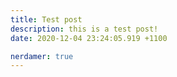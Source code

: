 ```yaml
---
title: Test post
description: this is a test post!
date: 2020-12-04 23:24:05.919 +1100

nerdamer: true
---
```


<script>
    let text = nerdamer.convertFromLaTeX('\\dfrac{2}{3} x \\times (-7)');
    var e = nerdamer(text);
    console.log(e.toTeX());
</script>
